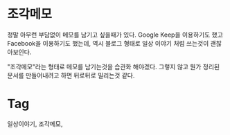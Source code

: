 조각메모
======

정말 아무런 부담없이 메모를 남기고 싶을때가 있다. Google Keep을 이용하기도 했고 Facebook을 이용하기도 했는데, 역시 블로그 형태로 일상 이야기 처럼 쓰는것이 괜찮아보인다.

"조각메모"라는 형태로 메모를 남기는것을 습관화 해야겠다. 그렇지 않고 뭔가 정리된 문서를 만들어내려고 하면 뒤로뒤로 밀리는것 같다.

Tag
====
일상이야기, 조각메모,